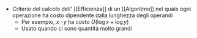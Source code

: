 - Criterio del calcolo dell' [[Efficienza]] di un [[Algoritmo]] nel quale ogni operazione ha costo dipendente dalla lunghezza degli operandi
	- Per esempio, $x \cdot y$ ha costo $O(\log x + \log y)$
	- Usato quando ci sono quantità molto grandi